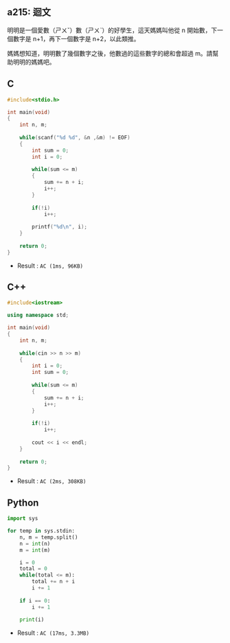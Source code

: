 ## a215: 迴文
明明是一個愛數（ㄕㄨˇ）數（ㄕㄨˋ）的好學生，這天媽媽叫他從 n 開始數，下一個數字是 n+1，再下一個數字是 n+2，以此類推。

媽媽想知道，明明數了幾個數字之後，他數過的這些數字的總和會超過 m。請幫助明明的媽媽吧。

## C
```C
#include<stdio.h>

int main(void)
{
	int n, m;
	
	while(scanf("%d %d", &n ,&m) != EOF)
	{
		int sum = 0;
		int i = 0;
		 
		while(sum <= m)
		{
			sum += n + i;
			i++;
		}
		
		if(!i)
			i++;
			
		printf("%d\n", i);
	}
	
	return 0;
}
```
 * Result : `AC (1ms, 96KB)`

## C++
```C++
#include<iostream>

using namespace std;

int main(void)
{
	int n, m;
	
	while(cin >> n >> m)
	{
		int i = 0;
		int sum = 0;
		
		while(sum <= m)
		{
			sum += n + i;
			i++;
		}
		
		if(!i)
			i++;
		
		cout << i << endl;
	}
	
	return 0;
}
```
 * Result : `AC (2ms, 308KB)`

## Python
```python
import sys

for temp in sys.stdin:
    n, m = temp.split()
    n = int(n)
    m = int(m)

    i = 0
    total = 0
    while(total <= m):
        total += n + i
        i += 1
    
    if i == 0:
        i += 1
    
    print(i)
```
 * Result : `AC (17ms, 3.3MB)`
